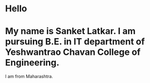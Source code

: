 # Hello
# My name is Sanket Latkar. I am pursuing B.E. in IT department of Yeshwantrao Chavan College of Engineering.

I am from Maharashtra.